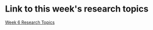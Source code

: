 # Link to this week's research topics

[Week 6 Research
Topics](https://github.com/foundersandcoders/master-reference/blob/master/coursebook/week-6/research-afternoon.md)

